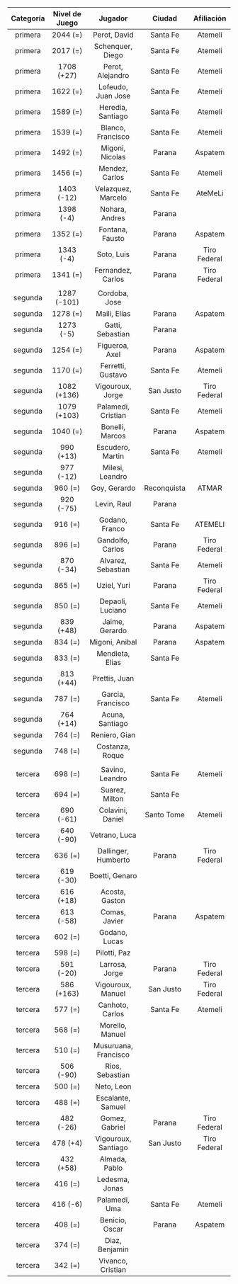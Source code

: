 |  Categoría  |  Nivel de Juego  |       Jugador        |   Ciudad    |  Afiliación  |
|:-----------:|:----------------:|:--------------------:|:-----------:|:------------:|
|   primera   |     2044 (=)     |     Perot, David     |  Santa Fe   |   Atemeli    |
|   primera   |     2017 (=)     |   Schenquer, Diego   |  Santa Fe   |   Atemeli    |
|   primera   |    1708 (+27)    |   Perot, Alejandro   |  Santa Fe   |   Atemeli    |
|   primera   |     1622 (=)     |  Lofeudo, Juan Jose  |  Santa Fe   |   Atemeli    |
|   primera   |     1589 (=)     |  Heredia, Santiago   |  Santa Fe   |   Atemeli    |
|   primera   |     1539 (=)     |  Blanco, Francisco   |  Santa Fe   |   Atemeli    |
|   primera   |     1492 (=)     |   Migoni, Nicolas    |   Parana    |   Aspatem    |
|   primera   |     1456 (=)     |    Mendez, Carlos    |  Santa Fe   |   Atemeli    |
|   primera   |    1403 (-12)    |  Velazquez, Marcelo  |  Santa Fe   |   AteMeLi    |
|   primera   |    1398 (-4)     |    Nohara, Andres    |   Parana    |              |
|   primera   |     1352 (=)     |   Fontana, Fausto    |   Parana    |   Aspatem    |
|   primera   |    1343 (-4)     |      Soto, Luis      |   Parana    | Tiro Federal |
|   primera   |     1341 (=)     |  Fernandez, Carlos   |   Parana    | Tiro Federal |
|             |                  |                      |             |              |
|   segunda   |   1287 (-101)    |    Cordoba, Jose     |             |              |
|   segunda   |     1278 (=)     |     Maili, Elias     |   Parana    |   Aspatem    |
|   segunda   |    1273 (-5)     |   Gatti, Sebastian   |   Parana    |              |
|   segunda   |     1254 (=)     |    Figueroa, Axel    |   Parana    |   Aspatem    |
|   segunda   |     1170 (=)     |  Ferretti, Gustavo   |  Santa Fe   |   Atemeli    |
|   segunda   |   1082 (+136)    |   Vigouroux, Jorge   |  San Justo  | Tiro Federal |
|   segunda   |   1079 (+103)    |  Palamedi, Cristian  |  Santa Fe   |   Atemeli    |
|   segunda   |     1040 (=)     |   Bonelli, Marcos    |   Parana    |   Aspatem    |
|   segunda   |    990 (+13)     |   Escudero, Martin   |  Santa Fe   |   Atemeli    |
|   segunda   |    977 (-12)     |   Milesi, Leandro    |             |              |
|   segunda   |     960 (=)      |     Goy, Gerardo     | Reconquista |    ATMAR     |
|   segunda   |    920 (-75)     |     Levin, Raul      |   Parana    |              |
|   segunda   |     916 (=)      |    Godano, Franco    |  Santa Fe   |   ATEMELI    |
|   segunda   |     896 (=)      |   Gandolfo, Carlos   |   Parana    | Tiro Federal |
|   segunda   |    870 (-34)     |  Alvarez, Sebastian  |  Santa Fe   |   Atemeli    |
|   segunda   |     865 (=)      |     Uziel, Yuri      |   Parana    | Tiro Federal |
|   segunda   |     850 (=)      |   Depaoli, Luciano   |  Santa Fe   |   Atemeli    |
|   segunda   |    839 (+48)     |    Jaime, Gerardo    |   Parana    |   Aspatem    |
|   segunda   |     834 (=)      |    Migoni, Anibal    |   Parana    |   Aspatem    |
|   segunda   |     833 (=)      |   Mendieta, Elias    |  Santa Fe   |              |
|   segunda   |    813 (+44)     |    Prettis, Juan     |             |              |
|   segunda   |     787 (=)      |  Garcia, Francisco   |  Santa Fe   |   Atemeli    |
|   segunda   |    764 (+14)     |   Acuna, Santiago    |             |              |
|   segunda   |     764 (=)      |    Reniero, Gian     |             |              |
|   segunda   |     748 (=)      |   Costanza, Roque    |             |              |
|             |                  |                      |             |              |
|   tercera   |     698 (=)      |   Savino, Leandro    |  Santa Fe   |   Atemeli    |
|   tercera   |     694 (=)      |    Suarez, Milton    |  Santa Fe   |              |
|   tercera   |    690 (-61)     |   Colavini, Daniel   | Santo Tome  |   Atemeli    |
|   tercera   |    640 (-90)     |    Vetrano, Luca     |             |              |
|   tercera   |     636 (=)      | Dallinger, Humberto  |   Parana    | Tiro Federal |
|   tercera   |    619 (-30)     |    Boetti, Genaro    |             |              |
|   tercera   |    616 (+18)     |    Acosta, Gaston    |             |              |
|   tercera   |    613 (-58)     |    Comas, Javier     |   Parana    |   Aspatem    |
|   tercera   |     602 (=)      |    Godano, Lucas     |             |              |
|   tercera   |     598 (=)      |     Pilotti, Paz     |             |              |
|   tercera   |    591 (-20)     |    Larrosa, Jorge    |   Parana    | Tiro Federal |
|   tercera   |    586 (+163)    |  Vigouroux, Manuel   |  San Justo  | Tiro Federal |
|   tercera   |     577 (=)      |   Canhoto, Carlos    |  Santa Fe   |   Atemeli    |
|   tercera   |     568 (=)      |   Morello, Manuel    |             |              |
|   tercera   |     510 (=)      | Musuruana, Francisco |             |              |
|   tercera   |    506 (-90)     |   Rios, Sebastian    |             |              |
|   tercera   |     500 (=)      |      Neto, Leon      |             |              |
|   tercera   |     488 (=)      |  Escalante, Samuel   |             |              |
|   tercera   |    482 (-26)     |    Gomez, Gabriel    |   Parana    | Tiro Federal |
|   tercera   |     478 (+4)     | Vigouroux, Santiago  |  San Justo  | Tiro Federal |
|   tercera   |    432 (+58)     |    Almada, Pablo     |             |              |
|   tercera   |     416 (=)      |    Ledesma, Jonas    |             |              |
|   tercera   |     416 (-6)     |    Palamedi, Uma     |  Santa Fe   |   Atemeli    |
|   tercera   |     408 (=)      |    Benicio, Oscar    |   Parana    |   Aspatem    |
|   tercera   |     374 (=)      |    Diaz, Benjamin    |             |              |
|   tercera   |     342 (=)      |  Vivanco, Cristian   |             |              |